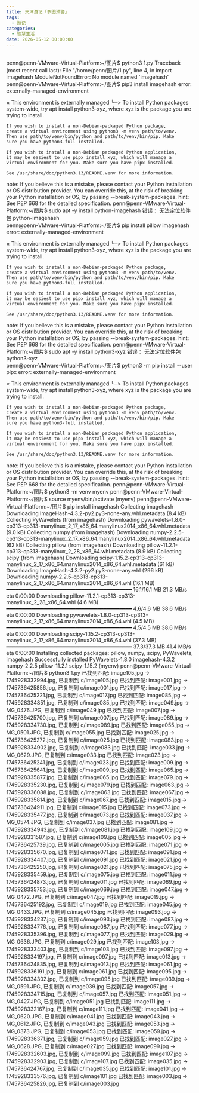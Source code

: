 ```yaml
---
title: 天津游记「多图预警」
tags:
  - 游记
categories:
  - 智慧生活
date: 2026-05-12 00:00:00
---
```


> 

<!-- more -->

## 

penn@penn-VMware-Virtual-Platform:~/图片$ python3 1.py
Traceback (most recent call last):
  File "/home/penn/图片/1.py", line 4, in <module>
    import imagehash
ModuleNotFoundError: No module named 'imagehash'
penn@penn-VMware-Virtual-Platform:~/图片$ pip3 install imagehash
error: externally-managed-environment

× This environment is externally managed
╰─> To install Python packages system-wide, try apt install
    python3-xyz, where xyz is the package you are trying to
    install.
    
    If you wish to install a non-Debian-packaged Python package,
    create a virtual environment using python3 -m venv path/to/venv.
    Then use path/to/venv/bin/python and path/to/venv/bin/pip. Make
    sure you have python3-full installed.
    
    If you wish to install a non-Debian packaged Python application,
    it may be easiest to use pipx install xyz, which will manage a
    virtual environment for you. Make sure you have pipx installed.
    
    See /usr/share/doc/python3.13/README.venv for more information.

note: If you believe this is a mistake, please contact your Python installation or OS distribution provider. You can override this, at the risk of breaking your Python installation or OS, by passing --break-system-packages.
hint: See PEP 668 for the detailed specification.
penn@penn-VMware-Virtual-Platform:~/图片$ sudo apt -y install python-imagehash
错误： 无法定位软件包 python-imagehash         
penn@penn-VMware-Virtual-Platform:~/图片$ pip install pillow imagehash
error: externally-managed-environment

× This environment is externally managed
╰─> To install Python packages system-wide, try apt install
    python3-xyz, where xyz is the package you are trying to
    install.
    
    If you wish to install a non-Debian-packaged Python package,
    create a virtual environment using python3 -m venv path/to/venv.
    Then use path/to/venv/bin/python and path/to/venv/bin/pip. Make
    sure you have python3-full installed.
    
    If you wish to install a non-Debian packaged Python application,
    it may be easiest to use pipx install xyz, which will manage a
    virtual environment for you. Make sure you have pipx installed.
    
    See /usr/share/doc/python3.13/README.venv for more information.

note: If you believe this is a mistake, please contact your Python installation or OS distribution provider. You can override this, at the risk of breaking your Python installation or OS, by passing --break-system-packages.
hint: See PEP 668 for the detailed specification.
penn@penn-VMware-Virtual-Platform:~/图片$ sudo apt -y install python3-xyz
错误： 无法定位软件包 python3-xyz              
penn@penn-VMware-Virtual-Platform:~/图片$ python3 -m pip install --user pipx
error: externally-managed-environment

× This environment is externally managed
╰─> To install Python packages system-wide, try apt install
    python3-xyz, where xyz is the package you are trying to
    install.
    
    If you wish to install a non-Debian-packaged Python package,
    create a virtual environment using python3 -m venv path/to/venv.
    Then use path/to/venv/bin/python and path/to/venv/bin/pip. Make
    sure you have python3-full installed.
    
    If you wish to install a non-Debian packaged Python application,
    it may be easiest to use pipx install xyz, which will manage a
    virtual environment for you. Make sure you have pipx installed.
    
    See /usr/share/doc/python3.13/README.venv for more information.

note: If you believe this is a mistake, please contact your Python installation or OS distribution provider. You can override this, at the risk of breaking your Python installation or OS, by passing --break-system-packages.
hint: See PEP 668 for the detailed specification.
penn@penn-VMware-Virtual-Platform:~/图片$ python3 -m venv myenv
penn@penn-VMware-Virtual-Platform:~/图片$ source myenv/bin/activate
(myenv) penn@penn-VMware-Virtual-Platform:~/图片$ pip install imagehash
Collecting imagehash
  Downloading ImageHash-4.3.2-py2.py3-none-any.whl.metadata (8.4 kB)
Collecting PyWavelets (from imagehash)
  Downloading pywavelets-1.8.0-cp313-cp313-manylinux_2_17_x86_64.manylinux2014_x86_64.whl.metadata (9.0 kB)
Collecting numpy (from imagehash)
  Downloading numpy-2.2.5-cp313-cp313-manylinux_2_17_x86_64.manylinux2014_x86_64.whl.metadata (62 kB)
Collecting pillow (from imagehash)
  Downloading pillow-11.2.1-cp313-cp313-manylinux_2_28_x86_64.whl.metadata (8.9 kB)
Collecting scipy (from imagehash)
  Downloading scipy-1.15.2-cp313-cp313-manylinux_2_17_x86_64.manylinux2014_x86_64.whl.metadata (61 kB)
Downloading ImageHash-4.3.2-py2.py3-none-any.whl (296 kB)
Downloading numpy-2.2.5-cp313-cp313-manylinux_2_17_x86_64.manylinux2014_x86_64.whl (16.1 MB)
   ━━━━━━━━━━━━━━━━━━━━━━━━━━━━━━━━━━━━━━━━ 16.1/16.1 MB 21.3 MB/s eta 0:00:00
Downloading pillow-11.2.1-cp313-cp313-manylinux_2_28_x86_64.whl (4.6 MB)
   ━━━━━━━━━━━━━━━━━━━━━━━━━━━━━━━━━━━━━━━━ 4.6/4.6 MB 38.6 MB/s eta 0:00:00
Downloading pywavelets-1.8.0-cp313-cp313-manylinux_2_17_x86_64.manylinux2014_x86_64.whl (4.5 MB)
   ━━━━━━━━━━━━━━━━━━━━━━━━━━━━━━━━━━━━━━━━ 4.5/4.5 MB 38.6 MB/s eta 0:00:00
Downloading scipy-1.15.2-cp313-cp313-manylinux_2_17_x86_64.manylinux2014_x86_64.whl (37.3 MB)
   ━━━━━━━━━━━━━━━━━━━━━━━━━━━━━━━━━━━━━━━━ 37.3/37.3 MB 41.4 MB/s eta 0:00:00
Installing collected packages: pillow, numpy, scipy, PyWavelets, imagehash
Successfully installed PyWavelets-1.8.0 imagehash-4.3.2 numpy-2.2.5 pillow-11.2.1 scipy-1.15.2
(myenv) penn@penn-VMware-Virtual-Platform:~/图片$ python3 1.py
已找到匹配: image105.jpg -> 1745928332994.jpg, 已复制到 c/image105.jpg
已找到匹配: image001.jpg -> 1745736425856.jpg, 已复制到 c/image001.jpg
已找到匹配: image017.jpg -> 1745736425221.jpg, 已复制到 c/image017.jpg
已找到匹配: image085.jpg -> 1745928334851.jpg, 已复制到 c/image085.jpg
已找到匹配: image049.jpg -> MG_0476.JPG, 已复制到 c/image049.jpg
已找到匹配: image007.jpg -> 1745736425700.jpg, 已复制到 c/image007.jpg
已找到匹配: image089.jpg -> 1745928334730.jpg, 已复制到 c/image089.jpg
已找到匹配: image055.jpg -> MG_0501.JPG, 已复制到 c/image055.jpg
已找到匹配: image025.jpg -> 1745736425272.jpg, 已复制到 c/image025.jpg
已找到匹配: image083.jpg -> 1745928334902.jpg, 已复制到 c/image083.jpg
已找到匹配: image033.jpg -> MG_0629.JPG, 已复制到 c/image033.jpg
已找到匹配: image023.jpg -> 1745736425241.jpg, 已复制到 c/image023.jpg
已找到匹配: image009.jpg -> 1745736425641.jpg, 已复制到 c/image009.jpg
已找到匹配: image065.jpg -> 1745928335877.jpg, 已复制到 c/image065.jpg
已找到匹配: image079.jpg -> 1745928335230.jpg, 已复制到 c/image079.jpg
已找到匹配: image063.jpg -> 1745928336088.jpg, 已复制到 c/image063.jpg
已找到匹配: image067.jpg -> 1745928335814.jpg, 已复制到 c/image067.jpg
已找到匹配: image015.jpg -> 1745736424911.jpg, 已复制到 c/image015.jpg
已找到匹配: image073.jpg -> 1745928335477.jpg, 已复制到 c/image073.jpg
已找到匹配: image037.jpg -> MG_0574.JPG, 已复制到 c/image037.jpg
已找到匹配: image081.jpg -> 1745928334943.jpg, 已复制到 c/image081.jpg
已找到匹配: image109.jpg -> 1745928331587.jpg, 已复制到 c/image109.jpg
已找到匹配: image005.jpg -> 1745736425739.jpg, 已复制到 c/image005.jpg
已找到匹配: image071.jpg -> 1745928335670.jpg, 已复制到 c/image071.jpg
已找到匹配: image091.jpg -> 1745928334407.jpg, 已复制到 c/image091.jpg
已找到匹配: image021.jpg -> 1745736425250.jpg, 已复制到 c/image021.jpg
已找到匹配: image075.jpg -> 1745928335459.jpg, 已复制到 c/image075.jpg
已找到匹配: image011.jpg -> 1745736424873.jpg, 已复制到 c/image011.jpg
已找到匹配: image069.jpg -> 1745928335753.jpg, 已复制到 c/image069.jpg
已找到匹配: image047.jpg -> MG_0472.JPG, 已复制到 c/image047.jpg
已找到匹配: image019.jpg -> 1745736425192.jpg, 已复制到 c/image019.jpg
已找到匹配: image045.jpg -> MG_0433.JPG, 已复制到 c/image045.jpg
已找到匹配: image093.jpg -> 1745928334237.jpg, 已复制到 c/image093.jpg
已找到匹配: image087.jpg -> 1745928334776.jpg, 已复制到 c/image087.jpg
已找到匹配: image077.jpg -> 1745928335396.jpg, 已复制到 c/image077.jpg
已找到匹配: image029.jpg -> MG_0636.JPG, 已复制到 c/image029.jpg
已找到匹配: image103.jpg -> 1745928333403.jpg, 已复制到 c/image103.jpg
已找到匹配: image097.jpg -> 1745928334197.jpg, 已复制到 c/image097.jpg
已找到匹配: image013.jpg -> 1745736424835.jpg, 已复制到 c/image013.jpg
已找到匹配: image061.jpg -> 1745928336191.jpg, 已复制到 c/image061.jpg
已找到匹配: image095.jpg -> 1745928334302.jpg, 已复制到 c/image095.jpg
已找到匹配: image039.jpg -> MG_0591.JPG, 已复制到 c/image039.jpg
已找到匹配: image057.jpg -> 1745928334715.jpg, 已复制到 c/image057.jpg
已找到匹配: image051.jpg -> MG_0427.JPG, 已复制到 c/image051.jpg
已找到匹配: image111.jpg -> 1745928332167.jpg, 已复制到 c/image111.jpg
已找到匹配: image041.jpg -> MG_0620.JPG, 已复制到 c/image041.jpg
已找到匹配: image043.jpg -> MG_0612.JPG, 已复制到 c/image043.jpg
已找到匹配: image053.jpg -> MG_0373.JPG, 已复制到 c/image053.jpg
已找到匹配: image059.jpg -> 1745928336371.jpg, 已复制到 c/image059.jpg
已找到匹配: image027.jpg -> MG_0628.JPG, 已复制到 c/image027.jpg
已找到匹配: image099.jpg -> 1745928332603.jpg, 已复制到 c/image099.jpg
已找到匹配: image107.jpg -> 1745928332903.jpg, 已复制到 c/image107.jpg
已找到匹配: image035.jpg -> 1745736424767.jpg, 已复制到 c/image035.jpg
已找到匹配: image101.jpg -> 1745928333576.jpg, 已复制到 c/image101.jpg
已找到匹配: image003.jpg -> 1745736425826.jpg, 已复制到 c/image003.jpg
